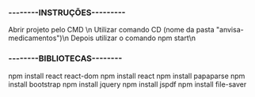 ### --------INSTRUÇÕES---------
Abrir projeto pelo CMD \n
Utilizar comando CD (nome da pasta "anvisa-medicamentos")\n
Depois utilizar o comando npm start\n

### --------BIBLIOTECAS--------
npm install react react-dom
npm install react
npm install papaparse
npm install bootstrap
npm install jquery
npm install jspdf
npm install file-saver
